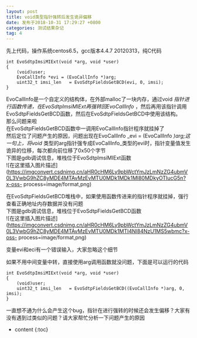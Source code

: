 ```yaml
---
layout: post
title: void类型指针强转后发生诡异偏移
date: 发布于2018-10-31 17:29:27 +0800
categories: 测试结果杂记
tag: 4
---
```


先上代码，操作系统centos6.5，gcc版本4.4.7 20120313，纯C代码

<!-- more -->

    
    
    int EvoSdtpImsiMIExt(void *arg, void *user)
    {
        (void)user;
        EvoCallInfo *evi = (EvoCallInfo *)arg;
        uint32_t imsi_len   = EvoSdtpFieldsGetBCD(evi, 0, imsi);
    }
    

EvoCallInfo是一个自定义的结构体，在外部malloc了一块内存，通过void
_指针进行函数传递，在EvoSdtpImsiMIExt再强转回EvoCallInfo_
，然后再用该指针调用EvoSdtpFieldsGetBCD函数，然后在EvoSdtpFieldsGetBCD中使用该结构。  
那么问题来啦  
在EvoSdtpFieldsGetBCD函数中一调用EvoCallInfo指针程序就挂掉了  
然后定位了问题产生的原因，问题出现在EvoCallInfo _evi = (EvoCallInfo _)arg;这一句上，将void_
类型的arg指针强专成EvoCallInfo_类型的evi时，指针变量值发生诡异的位移，每次都向前位移了0x50个字节  
下图是gdb调试信息，堆栈位于EvoSdtpImsiMIExt函数  
![在这里插入图片描述](https://imgconvert.csdnimg.cn/aHR0cHM6Ly9pbWctYmJzLmNzZG4ubmV0L3VwbG9hZC8yMDE4MTAvMzEvMTU0MDk1MDk1Ml80MDkyOTIucG5n?x-oss-
process=image/format,png)

在EvoSdtpFieldsGetBCD堆栈中，如果使用函数传进来的指针程序就挂掉，强行查看正确地址内存数据并没有问题  
下图是gdb调试信息，堆栈位于EvoSdtpFieldsGetBCD函数  
![在这里插入图片描述](https://imgconvert.csdnimg.cn/aHR0cHM6Ly9pbWctYmJzLmNzZG4ubmV0L3VwbG9hZC8yMDE4MTAvMzEvMTU0MDk1MTI4Nl84NzU1MS5wbmc?x-oss-
process=image/format,png)

变量evi和eci有一个错误输入，大家忽略这个细节

如果不用中间变量中转，直接使用arg调用函数就没问题，下面是可以运行的代码

    
    
    int EvoSdtpImsiMIExt(void *arg, void *user)
    {
        (void)user;
        uint32_t imsi_len   = EvoSdtpFieldsGetBCD((EvoCallInfo *)arg, 0, imsi);
    }
    

一直想不通为什么会产生这个bug，指针在进行强转的时候还会发生偏移？大家有没有遇到过类似的问题？请大家帮忙分析一下问题产生的原因

* content
{:toc}


